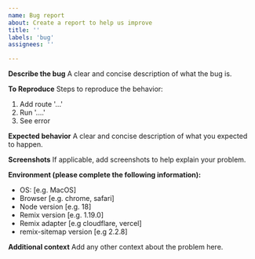 ```yaml
---
name: Bug report
about: Create a report to help us improve
title: ''
labels: 'bug'
assignees: ''

---
```


**Describe the bug**
A clear and concise description of what the bug is.

**To Reproduce**
Steps to reproduce the behavior:
1. Add route '...'
2. Run '....'
4. See error

**Expected behavior**
A clear and concise description of what you expected to happen.

**Screenshots**
If applicable, add screenshots to help explain your problem.

**Environment (please complete the following information):**
 - OS: [e.g. MacOS]
 - Browser [e.g. chrome, safari]
 - Node version [e.g. 18]
 - Remix version [e.g. 1.19.0]
 - Remix adapter [e.g cloudflare, vercel]
 - remix-sitemap version [e.g 2.2.8]

**Additional context**
Add any other context about the problem here.
